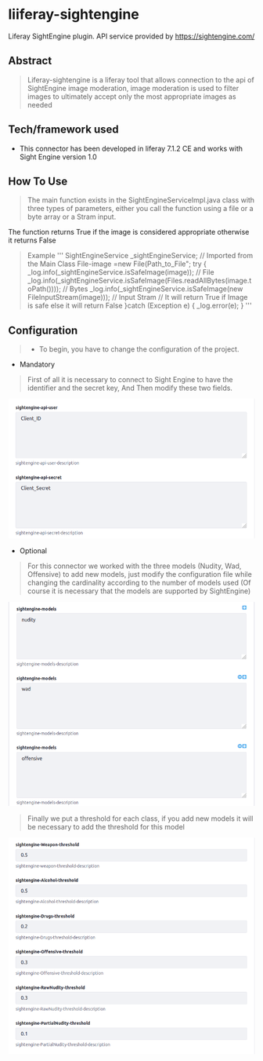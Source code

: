 # liiferay-sightengine
Liferay SightEngine plugin. API service provided by https://sightengine.com/

## Abstract 
> Liferay-sightengine is a liferay tool that allows connection to the api of SightEngine image moderation, image moderation is used to filter images to ultimately accept only the most appropriate images as needed

## Tech/framework used

* This connector has been developed in liferay 7.1.2 CE and works with Sight Engine version 1.0

## How To Use

> The main function exists in the SightEngineServiceImpl.java class with three types of parameters, either you call the function using a file or a byte array or a Stram input.

The function returns True if the image is considered appropriate otherwise it returns False

> Example
'''
		SightEngineService _sightEngineService; // Imported from the Main Class
		File-image =new File(Path_to_File";
		try {
			_log.info(_sightEngineService.isSafeImage(image)); // File
			_log.info(_sightEngineService.isSafeImage(Files.readAllBytes(image.toPath()))); // Bytes
			_log.info(_sightEngineService.isSafeImage(new FileInputStream(image))); // Input Stram
			// It will return True if Image is safe else it will return False
		}catch (Exception e) {
			_log.error(e);
		}
'''

## Configuration 
> * To begin, you have to change the configuration of the project.

* Mandatory

> First of all it is necessary to connect to Sight Engine to have the identifier and the secret key, And Then modify  these two fields.

![image](https://raw.githubusercontent.com/Ajizan/liferay-sightengine/master/Img/Credentials.png)

* Optional

> For this connector we worked with the three models (Nudity, Wad, Offensive) to add new models, just modify the configuration file while changing the cardinality according to the number of models used (Of course it is necessary that the models are supported by SightEngine)

![image](https://raw.githubusercontent.com/Ajizan/liferay-sightengine/master/Img/Models.png)

> Finally we put a threshold for each class, if you add new models it will be necessary to add the threshold for this model

![image](https://raw.githubusercontent.com/Ajizan/liferay-sightengine/master/Img/Thresholds.png)



